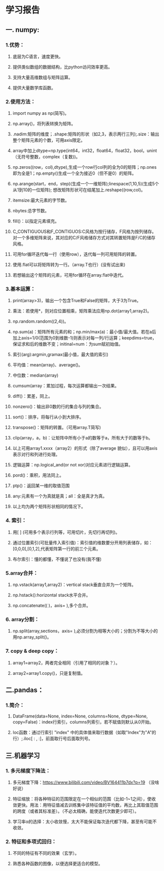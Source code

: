 # **学习报告**

## **一. numpy:**

### **1.优势：**

1. 底层为C语言，速度更快。

2. 提供类似数组的数据结构，比python访问效率更高。

3. 支持大量高维数组与矩阵运算。

4. 提供大量数学库函数。  

### **2.使用方法：**

1. import numpy as np(简写)。

2. np.array()，将列表转换为矩阵。

3. .nadim:矩阵的维度；.shape:矩阵的形状（如2,3，表示两行三列);.size：输出整个矩阵元素的个数，可用axis限定。

4. array中加上dtype=np.type(int64，int32，float64，float32，bool，unint（无符号整数，complex（复数))。

5. np.zeros((row，col),dtype),生成一个row行col列的全为0的矩阵；np.ones即为全是1；np.empty()生成一个全为接近0（但不是0）的矩阵。

6. np.arange(start，end，step)(生成一个一维矩阵);linespace(1,10,5)(生成5个从1到10的一位矩阵);
想改矩阵形状可在结尾加上.reshape((row,col)。

7. itemsize:最大元素的字节数。

8. nbytes:总字节数。

9. fill()：以指定元素填充。  

10. C_CONTIGUOUS和F_CONTIGUOS:C风格为按行储存，F风格为按列储存。对一个多维矩阵来说，其对应的C/F风格储存方式对其转置矩阵是F/C的储存风格。

11. 可用for循环迭代每一行（使用row），迭代每一列可用矩阵的转置。

12. 使用.flat可以将矩阵转为一行。（array.T也行）(没有试出来)

13. 若想输出这个矩阵的元素，可用for循环在array.flat中迭代。

### **3.基本运算：**

1. print(array>3)，输出一个包含True和False的矩阵，大于3为True。

2. 乘法：若使用*，则对应位置相乘，矩阵乘法应用np.dot(array1,array2)。

3. np.random.random((2,4))。

4. np.sum(a)：矩阵所有元素的和；np.min/max(a)：最小值/最大值。若在a后加上axis=1/0(范围为0到维数-1)则表示对每一列/行运算；keepdims=true，保证求和后的维数不变；initinal=num：为sum赋初始值。

5. 索引(arg):argmin,gramax(最小值，最大值的索引)

6. 平均值：mean(array)、average()。

7. 中位数：median(array)

8. cumsum(array：累加过程，每次运算都输出一次结果。

9. diff()：累差，同上。

10. nonzero()：输出非0数的行的集合与列的集合。

11. sort()：排序，将每行从小到大排序。

12. transpose()：矩阵的转置。（可用array.T简写)

13. clip(array，a，b)：让矩阵中所有小于a的数等于a，所有大于的数等于b。

14. 以上可用array1.xxxx（array2）的形式（除了average 貌似），且可以用axis表示对行和列进行处理。

15. 逻辑运算：np.logical_and(or not xor)对应元素进行逻辑运算。

16. pord()：乘积，用法同上。

17. ptp()：返回某一维的取值范围

18. any:元素有一个为真就是真；all：全是真才为真。

19. 以上均为两个矩阵形状相同的情况下。

### **4. 索引：**

1. 用[ ] (可用多个表示行列等，可用切片，先切行再切列)。

2. 通过位置索引(可批量传入索引值)：索引值的维数要分开用列表储存，如：[0,0,0],[0,1,2],代表矩阵第一行的前三个元素。

3. 布尔索引：懂的都懂，不懂说了也没有(我不懂)

### **5.array合并：**

1. np.vstack(array1,array2)：vertical stack垂直合并为一个矩阵。

2. np.hstack():horizontal stack水平合并。

3. np.concatenate((  )，axis= ),多个合并。

### **6. array分割：**

1. np.split(array,sections，axis= ),必须分割为相等大小的；分割为不等大小的用np.array_split()。

### **7. copy & deep copy：**

1. array1=array2，两者完全相同（引用了相同的对象？）。

2. array2=array1.copy()，只是复制值。

## **二.pandas：**

### **1.简介：**

1. DataFrame(data=None, index=None, columns=None, dtype=None, copy=False)：index行索引，columns列索引，若不赋值则默认从0开始。

2. loc函数：通过行索引 "index" 中的具体值来取行数据（如取"Index"为"A"的行）;.iloc[ : , :]，前面取行号后面取列号。

## **三.机器学习**

### **1. 多元梯度下降法：**

1. 多元梯度下降：https://www.bilibili.com/video/BV164411b7dx?p=19 （没啥好说）

2. 特征缩放：将各种特征的范围限定在一个相似的范围（比如-1~1之间），使收敛更快。用法：用特征值减去训练集中该特征值的平均数，再比上其取值范围的跨度（或者其标准差）。（不必太精确，能使迭代次数更少即可）。

3. 学习率α的选择：太小收敛慢，太大不能保证每次迭代都下降，甚至有可能不收敛。

### **2. 特征和多项式回归：**

1. 不同的特征有不同的效果（玄学）。

2. 熟悉各种函数的图像，以便选择更适合的模型。